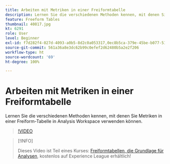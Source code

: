 ```yaml
---
title: Arbeiten mit Metriken in einer Freiformtabelle
description: Lernen Sie die verschiedenen Methoden kennen, mit denen Sie Metriken in einer Freiform-Tabelle in Analysis Workspace verwenden können.
feature: Freeform Tables
thumbnail: 40817.jpg
kt: 6291
role: User
level: Beginner
exl-id: f7d282f4-027d-4093-a0b5-8d2c0a053317,0ec8b5ca-379e-45be-b077-514af318f42a
source-git-commit: 561a36a8e3dc62b99c0efef2d62480b5a2e2f206
workflow-type: ht
source-wordcount: '69'
ht-degree: 100%

---
```


# Arbeiten mit Metriken in einer Freiformtabelle

Lernen Sie die verschiedenen Methoden kennen, mit denen Sie Metriken in einer Freiform-Tabelle in Analysis Workspace verwenden können.

>[!VIDEO](https://video.tv.adobe.com/v/40817/?quality=12&learn=on)

>[!INFO]
>
> Dieses Video ist Teil eines Kurses: [Freiformtabellen, die Grundlage für Analysen](https://experienceleague.adobe.com/?recommended=Analytics-U-1-2020.3), kostenlos auf Experience League erhältlich!
